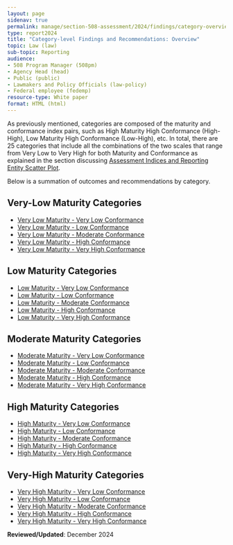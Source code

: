 ```yaml
---
layout: page
sidenav: true
permalink: manage/section-508-assessment/2024/findings/category-overview/
type: report2024
title: "Category-level Findings and Recommendations: Overview"
topic: Law (law)
sub-topic: Reporting
audience:
- 508 Program Manager (508pm)
- Agency Head (head)
- Public (public)
- Lawmakers and Policy Officials (law-policy)
- Federal employee (fedemp)
resource-type: White paper
format: HTML (html)
---
```

As previously mentioned, categories are composed of the maturity and conformance index pairs, such as High Maturity High Conformance (High-High), Low Maturity High Conformance (Low-High), etc. In total, there are 25 categories that include all the combinations of the two scales that range from Very Low to Very High for both Maturity and Conformance as explained in the section discussing [Assessment Indices and Reporting Entity Scatter Plot]({{site.baseurl}}/manage/section-508-assessment/2024/findings/maturity-dimension/).

Below is a summation of outcomes and recommendations by category.

## Very-Low Maturity Categories
* [Very Low Maturity - Very Low Conformance]({{site.baseurl}}/manage/section-508-assessment/2024/findings/category-very-low/#very-low-maturity---very-low-conformance)
* [Very Low Maturity - Low Conformance]({{site.baseurl}}/manage/section-508-assessment/2024/findings/category-very-low/#very-low-maturity---low-conformance)
* [Very Low Maturity - Moderate Conformance]({{site.baseurl}}/manage/section-508-assessment/2024/findings/category-very-low/#very-low-maturity---moderate-conformance)
* [Very Low Maturity - High Conformance]({{site.baseurl}}/manage/section-508-assessment/2024/findings/category-very-low/#very-low-maturity---high-conformance)
* [Very Low Maturity - Very High Conformance]({{site.baseurl}}/manage/section-508-assessment/2024/findings/category-very-low/#very-low-maturity---very-high-conformance)

## Low Maturity Categories
* [Low Maturity - Very Low Conformance]({{site.baseurl}}/manage/section-508-assessment/2024/findings/category-low/#low-maturity---very-low-conformance)
* [Low Maturity - Low Conformance]({{site.baseurl}}/manage/section-508-assessment/2024/findings/category-low/#low-maturity---low-conformance)
* [Low Maturity - Moderate Conformance]({{site.baseurl}}/manage/section-508-assessment/2024/findings/category-low/#low-maturity---moderate-conformance)
* [Low Maturity - High Conformance]({{site.baseurl}}/manage/section-508-assessment/2024/findings/category-low/#low-maturity---high-conformance)
* [Low Maturity - Very High Conformance]({{site.baseurl}}/manage/section-508-assessment/2024/findings/category-low/#low-maturity---very-high-conformance)

## Moderate Maturity Categories
* [Moderate Maturity - Very Low Conformance]({{site.baseurl}}/manage/section-508-assessment/2024/findings/category-moderate/#moderate-maturity---very-low-conformance)
* [Moderate Maturity - Low Conformance]({{site.baseurl}}/manage/section-508-assessment/2024/findings/category-moderate/#moderate-maturity---low-conformance)
* [Moderate Maturity - Moderate Conformance]({{site.baseurl}}/manage/section-508-assessment/2024/findings/category-moderate/#moderate-maturity---moderate-conformance)
* [Moderate Maturity - High Conformance]({{site.baseurl}}/manage/section-508-assessment/2024/findings/category-moderate/#moderate-maturity---high-conformance)
* [Moderate Maturity - Very High Conformance]({{site.baseurl}}/manage/section-508-assessment/2024/findings/category-moderate/#moderate-maturity---very-high-conformance)

## High Maturity Categories
* [High Maturity - Very Low Conformance]({{site.baseurl}}/manage/section-508-assessment/2024/findings/category-high/#high-maturity---very-low-conformance)
* [High Maturity - Low Conformance]({{site.baseurl}}/manage/section-508-assessment/2024/findings/category-high/#high-maturity---low-conformance)
* [High Maturity - Moderate Conformance]({{site.baseurl}}/manage/section-508-assessment/2024/findings/category-high/#high-maturity---moderate-conformance)
* [High Maturity - High Conformance]({{site.baseurl}}/manage/section-508-assessment/2024/findings/category-high/#high-maturity---high-conformance)
* [High Maturity - Very High Conformance]({{site.baseurl}}/manage/section-508-assessment/2024/findings/category-high/#high-maturity---very-high-conformance)

## Very-High Maturity Categories
* [Very High Maturity - Very Low Conformance]({{site.baseurl}}/manage/section-508-assessment/2024/findings/category-very-high/#very-high-maturity---very-low-conformance)
* [Very High Maturity - Low Conformance]({{site.baseurl}}/manage/section-508-assessment/2024/findings/category-very-high/#very-high-maturity---low-conformance)
* [Very High Maturity - Moderate Conformance]({{site.baseurl}}/manage/section-508-assessment/2024/findings/category-very-high/#very-high-maturity---moderate-conformance) 
* [Very High Maturity - High Conformance]({{site.baseurl}}/manage/section-508-assessment/2024/findings/category-very-high/#very-high-maturity---high-conformance)
* [Very High Maturity - Very High Conformance]({{site.baseurl}}/manage/section-508-assessment/2024/findings/category-very-high/#very-high-maturity---very-high-conformance)

**Reviewed/Updated**: December 2024